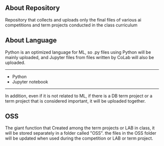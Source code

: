 ## About Repository
Repository that collects and uploads only the final files of various ai competitions and term projects conducted in the class curriculum


## About Language
Python is an optimized language for ML, so .py files using Python will be mainly uploaded, and Jupyter files from files written by CoLab will also be uploaded.

-------------------
* Python
* Jupyter notebook
-------------------

In addition, even if it is not related to ML, if there is a DB term project or a term project that is considered important, it will be uploaded together.

## OSS
The giant function that Created among the term projects or LAB in class, it will be stored separately in a folder called "OSS". the files in the OSS folder will be updated when used during the competition or LAB or term project.

